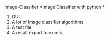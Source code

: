 Image-Classifier
*Image Classifier with python *
1. GUI 
2. A lot of Image classifier algorithms
3. A test file
4. A result export to excels 
